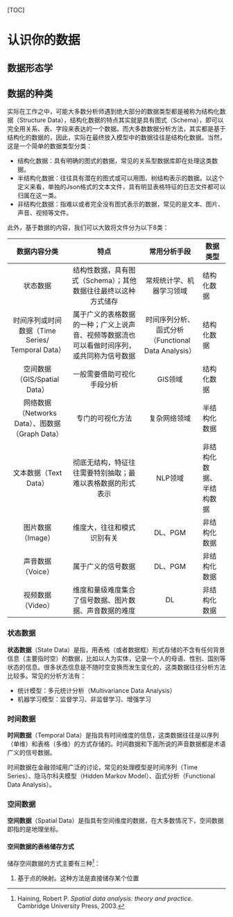 [TOC]

# 认识你的数据

## 数据形态学



##  数据的种类

实际在工作之中，可能大多数分析师遇到绝大部分的数据类型都是被称为结构化数据（Structure Data），结构化数据的特点其实就是具有图式（Schema），即可以完全用关系、表、字段来表达的一个数据。而大多数数据分析方法，其实都是基于结构化的数据的，因此，实际在最终放入模型中的数据往往是结构化数据。当然，这是一个简单的数据类型分类：

*  结构化数据：具有明确的图式的数据，常见的关系型数据库即在处理这类数据。
*  半结构化数据：往往具有潜在的图式或可以用图、树结构表示的数据。以这个定义来看，单独的Json格式的文本文件，具有明显表格特征的日志文件都可以归属在这一类。
*  非结构化数据：指难以或者完全没有图式表示的数据，常见的是文本、图片、声音、视频等文件。

此外，基于数据的内容，我们可以大致将文件分为以下8类：

|                数据内容分类                 |                    特点                    |                常用分析手段                 | 数据类型         |
| :-----------------------------------: | :--------------------------------------: | :-----------------------------------: | ------------ |
|                 状态数据                  |    结构性数据，具有图式（Schema）；其他数据往往最终以这种方式储存    |             常规统计学、机器学习领域              | 结构化数据        |
| 时间序列或时间数据（Time Series/ Temporal Data） | 属于广义的表格数据的一种；广义上说声音、视频等数据流也可以看做时间序列，或共同称为信号数据 | 时间序列分析、函式分析（Functional Data Analysis） | 结构化数据        |
|        空间数据（GIS/Spatial Data）         |              一般需要借助可视化手段分析               |                 GIS领域                 | 结构化数据        |
|  网络数据（Networks Data）、图数据（Graph Data）  |                 专门的可视化方法                 |                复杂网络领域                 | 半结构化数据       |
|            文本数据（Text Data）            |      彻底无结构，特征往往需要特别抽取；最难以表格数据的形式表示       |                 NLP领域                 | 非结构化数据、半结构数据 |
|              图片数据（Image）              |              维度大，往往和模式识别有关               |                DL、PGM                 | 非结构化数据       |
|              声音数据（Voice）              |                属于广义的信号数据                 |                DL、PGM                 | 非结构化数据       |
|              视频数据（Video）              |       维度和量级难度集合了信号数据、图片数据、声音数据的难度        |                  DL                   | 非结构化数据       |



### 状态数据

**状态数据**（State Data）是指，用表格（或者数据框）形式存储的不含有任何背景信息（主要指时空）的数据，比如以人为实体，记录一个人的母语、性别、国别等状态的信息。很多状态信息是不随时空变换而发生变化的，这类数据往往分析方法比较多。常见的分析方法有：

*  统计模型：多元统计分析（Multivariance Data Analysis）
*  机器学习模型：监督学习、非监督学习、增强学习

### 时间数据

**时间数据**（Temporal Data）是指具有时间维度的信息，这类数据往往是以序列（单维）和表格（多维）的方式存储的。时间数据和下面所说的声音数据都是术语广义的信号数据。

时间数据在金融领域用广泛的讨论，常见的处理模型是时间序列（Time Series）、隐马尔科夫模型（Hidden Markov Model）、函式分析（Functional Data Analysis）。

### 空间数据

**空间数据**（Spatial Data）是指具有空间维度的数据，在大多数情况下，空间数据即指的是地理坐标。

#### 空间数据的表格储存方式

储存空间数据的方式主要有三种[^1]：

1. 基于点的映射。这种方法是直接储存某个位置

[^1]: Haining, Robert P. *Spatial data analysis: theory and practice*. Cambridge University Press, 2003.



